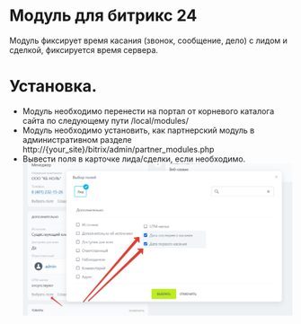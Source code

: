 # Модуль для битрикс 24

Модуль фиксирует время касания (звонок, сообщение, дело) с лидом и сделкой, фиксируется время сервера. 

# Установка. 
- Модуль необходимо перенести на портал от корневого каталога сайта по следующему пути /local/modules/
- Модуль необходимо установить, как партнерский модуль в административном разделе http://{your_site}/bitrix/admin/partner_modules.php
- Вывести поля в карточке лида/сделки, если необходимо. ![Вывод полей](auponomarev.activityfixed/install/assert/field.png)   
